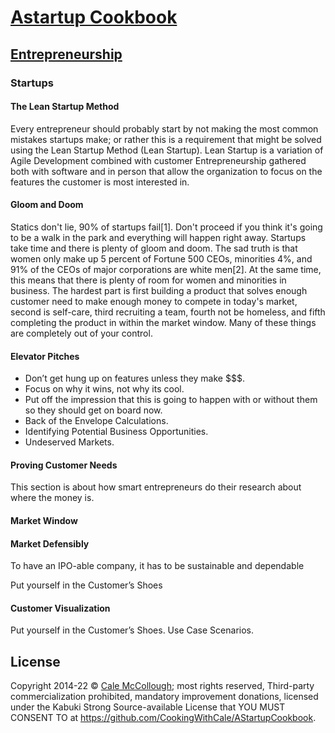 # [Astartup Cookbook](../)

## [Entrepreneurship](./)

### Startups

#### The Lean Startup Method

Every entrepreneur should probably start by not making the most common mistakes startups make; or rather this is a requirement that might be solved using the Lean Startup Method (Lean Startup). Lean Startup is a variation of Agile Development combined with customer Entrepreneurship gathered both with software and in person that allow the organization to focus on the features the customer is most interested in.

#### Gloom and Doom

Statics don't lie, 90% of startups fail[1]. Don't proceed if you think it's going to be a walk in the park and everything will happen right away. Startups take time and there is plenty of gloom and doom. The sad truth is that women only make up 5 percent of Fortune 500 CEOs, minorities 4%, and 91% of the CEOs of major corporations are white men[2]. At the same time, this means that there is plenty of room for women and minorities in business. The hardest part is first building a product that solves enough customer need to make enough money to compete in today's market, second is self-care, third recruiting a team, fourth not be homeless, and fifth completing the product in within the market window. Many of these things are completely out of your control.

#### Elevator Pitches

* Don’t get hung up on features unless they make $$$.
* Focus on why it wins, not why its cool.
* Put off the impression that this is going to happen with or without them so they should get on board now.
* Back of the Envelope Calculations.
* Identifying Potential Business Opportunities.
* Undeserved Markets.

#### Proving Customer Needs

This section is about how smart entrepreneurs do their research about where the money is.

#### Market Window

#### Market Defensibly

To have an IPO-able company, it has to be sustainable and dependable

Put yourself in the Customer’s Shoes

#### Customer Visualization

Put yourself in the Customer’s Shoes. Use Case Scenarios.

## License

Copyright 2014-22 © [Cale McCollough](https://cookingwithcale.org); most rights reserved, Third-party commercialization prohibited, mandatory improvement donations, licensed under the Kabuki Strong Source-available License that YOU MUST CONSENT TO at <https://github.com/CookingWithCale/AStartupCookbook>.

